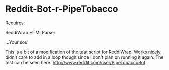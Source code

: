 Reddit-Bot-r-PipeTobacco
========================

Requires:

ReddiWrap
HTMLParser

...Your soul

This is a bit of a modification of the test script for ReddiWrap. Works nicely, didn't care to add in a loop though since I don't plan on running it again. The test can be seen here: http://www.reddit.com/user/PipeTobaccoBot
